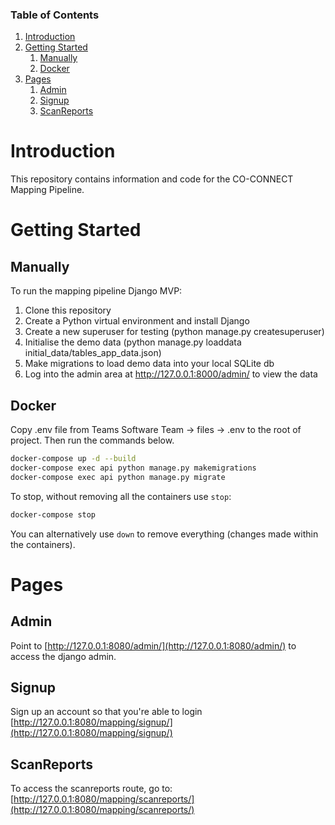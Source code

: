 ### Table of Contents
1. [Introduction](#introduction)
1. [Getting Started](#getting-started)
   1. [Manually](#manually)
   1. [Docker](#docker)
1. [Pages](#pages)
   1. [Admin](#admin)
   1. [Signup](#signup)
   1. [ScanReports](#scanreports)

# Introduction
This repository contains information and code for the CO-CONNECT Mapping Pipeline.

# Getting Started <a name="getting-started"></a>

## Manually
To run the mapping pipeline Django MVP:

1.	Clone this repository
2.	Create a Python virtual environment and install Django
3.	Create a new superuser for testing (python manage.py createsuperuser)
4.	Initialise the demo data (python manage.py loaddata initial_data/tables_app_data.json)
5.  Make migrations to load demo data into your local SQLite db
6.  Log into the admin area at http://127.0.0.1:8000/admin/ to view the data

## Docker

Copy .env file from Teams Software Team -> files -> .env to the root of project. Then run the commands below.

```bash
docker-compose up -d --build
docker-compose exec api python manage.py makemigrations
docker-compose exec api python manage.py migrate
```

To stop, without removing all the containers use `stop`:
```bash
docker-compose stop
```
You can alternatively use `down` to remove everything (changes made within the containers).

# Pages

## Admin 
Point to [http://127.0.0.1:8080/admin/](http://127.0.0.1:8080/admin/) to access the django admin.

## Signup
Sign up an account so that you're able to login
[http://127.0.0.1:8080/mapping/signup/](http://127.0.0.1:8080/mapping/signup/)

## ScanReports
To access the scanreports route, go to:
[http://127.0.0.1:8080/mapping/scanreports/](http://127.0.0.1:8080/mapping/scanreports/)